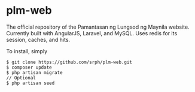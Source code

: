 plm-web
======

The official repository of the Pamantasan ng Lungsod ng Maynila website. Currently built with AngularJS, Laravel, and MySQL. Uses redis for its session, caches, and hits.

To install, simply

	$ git clone https://github.com/srph/plm-web.git
	$ composer update
	$ php artisan migrate
	// Optional
	$ php artisan seed
